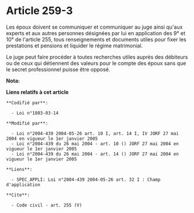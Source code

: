 # Article 259-3

Les époux doivent se communiquer et communiquer au juge ainsi qu'aux experts et aux autres personnes désignées par lui en
application des 9° et 10° de l'article 255, tous renseignements et documents utiles pour fixer les prestations et pensions et
liquider le régime matrimonial. 

Le juge peut faire procéder à toutes recherches utiles auprès des débiteurs ou de ceux qui détiennent des valeurs pour le
compte des époux sans que le secret professionnel puisse être opposé.

**Nota:**



**Liens relatifs à cet article**

	**Codifié par**:

	  - Loi n°1803-03-14

	**Modifié par**:

	  - Loi n°2004-439 2004-05-26 art. 10 I, art. 14 I, IV JORF 27 mai 2004 en vigueur le 1er janvier 2005
	  - Loi n°2004-439 du 26 mai 2004 - art. 10 () JORF 27 mai 2004 en vigueur le 1er janvier 2005
	  - Loi n°2004-439 du 26 mai 2004 - art. 14 () JORF 27 mai 2004 en vigueur le 1er janvier 2005

	**Liens**:

	  - SPEC_APPLI: Loi n°2004-439 2004-05-26 art. 32 I : Champ d'application

	**Cite**:

	  - Code civil - art. 255 (V)
